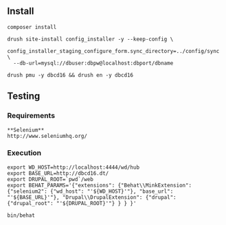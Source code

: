 ## Install

    composer install

    drush site-install config_installer -y --keep-config \
      config_installer_staging_configure_form.sync_directory=../config/sync \
      --db-url=mysql://dbuser:dbpw@localhost:dbport/dbname

    drush pmu -y dbcd16 && drush en -y dbcd16

## Testing

### Requirements

    **Selenium**
    http://www.seleniumhq.org/

### Execution

    export WD_HOST=http://localhost:4444/wd/hub
    export BASE_URL=http://dbcd16.dt/
    export DRUPAL_ROOT=`pwd`/web
    export BEHAT_PARAMS='{"extensions": {"Behat\\MinkExtension": {"selenium2": {"wd_host": "'${WD_HOST}'"}, "base_url": "'${BASE_URL}'"}, "Drupal\\DrupalExtension": {"drupal": {"drupal_root": "'${DRUPAL_ROOT}'"} } } }'

    bin/behat
